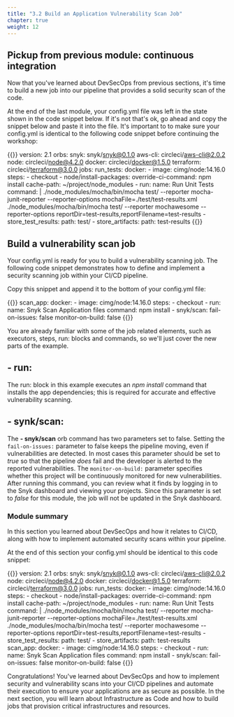 ```yaml
---
title: "3.2 Build an Application Vulnerability Scan Job"
chapter: true
weight: 12
---
```


## Pickup from previous module: continuous integration

Now that you've learned about DevSecOps from previous sections, it's time to build a new job into our pipeline that provides a solid security scan of the code.

At the end of the last module, your config.yml file was left in the state shown in the code snippet below. If it's not that's ok, go ahead and copy the snippet below and paste it into the file. It's important to to make sure your config.yml is identical to the following code snippet before continuing the workshop:

{{<highlight yaml>}}
version: 2.1
orbs:
  snyk: snyk/snyk@0.1.0
  aws-cli: circleci/aws-cli@2.0.2
  node: circleci/node@4.2.0
  docker: circleci/docker@1.5.0
  terraform: circleci/terraform@3.0.0
jobs:
  run_tests:
    docker:
      - image: cimg/node:14.16.0
    steps:
      - checkout
      - node/install-packages:
          override-ci-command: npm install
          cache-path: ~/project/node_modules
      - run:
          name: Run Unit Tests
          command: |
            ./node_modules/mocha/bin/mocha test/ --reporter mocha-junit-reporter --reporter-options mochaFile=./test/test-results.xml
            ./node_modules/mocha/bin/mocha test/ --reporter mochawesome --reporter-options reportDir=test-results,reportFilename=test-results
      - store_test_results:
          path: test/
      - store_artifacts:
          path: test-results
{{</highlight>}}


## Build a vulnerability scan job

Your config.yml is ready for you to build a vulnerability scanning job. The following code snippet demonstrates how to define and implement a security scanning job within your CI/CD pipeline.

Copy this snippet and append it to the bottom of your config.yml file:

{{<highlight yaml>}}
  scan_app:
    docker:
      - image: cimg/node:14.16.0
    steps:
      - checkout
      - run:
          name: Snyk Scan Application files 
          command: npm install 
      - snyk/scan:
          fail-on-issues: false
          monitor-on-build: false
{{</highlight>}}

You are already familiar with some of the job related elements, such as executors, steps, run: blocks and commands, so we'll just cover the new parts of the example.

## - run:

The run: block in this example executes an *npm install* command that installs the app dependencies; this is required for accurate and effective vulnerability scanning. 

## - synk/scan:

The **- snyk/scan** orb command has two parameters set to false. Setting the `fail-on-issues:` parameter to false keeps the pipeline moving, even if vulnerabilities are detected. In most cases this parameter should be set to *true* so that the pipeline <i>does</i> fail and the developer is alerted to the reported vulnerabilities. The `monitor-on-build:` parameter specifies whether this project will be continuously monitored for new vulnerabilities. After running this command, you can review what it finds by logging in to the Snyk dashboard and viewing your projects. Since this parameter is set to <i>false</i> for this module, the job will not be updated in the Snyk dashboard.

### Module summary

In this section you learned about DevSecOps and how it relates to CI/CD, along with how to implement automated security scans within your pipeline. 

At the end of this section your config.yml should be identical to this code snippet:

{{<highlight yaml>}}
version: 2.1
orbs:
  snyk: snyk/snyk@0.1.0
  aws-cli: circleci/aws-cli@2.0.2
  node: circleci/node@4.2.0
  docker: circleci/docker@1.5.0
  terraform: circleci/terraform@3.0.0
jobs:
  run_tests:
    docker:
      - image: cimg/node:14.16.0
    steps:
      - checkout
      - node/install-packages:
          override-ci-command: npm install
          cache-path: ~/project/node_modules
      - run:
          name: Run Unit Tests
          command: |
            ./node_modules/mocha/bin/mocha test/ --reporter mocha-junit-reporter --reporter-options mochaFile=./test/test-results.xml
            ./node_modules/mocha/bin/mocha test/ --reporter mochawesome --reporter-options reportDir=test-results,reportFilename=test-results
      - store_test_results:
          path: test/
      - store_artifacts:
          path: test-results          
  scan_app:
    docker:
      - image: cimg/node:14.16.0
    steps:
      - checkout
      - run:
          name: Snyk Scan Application files 
          command: npm install 
      - snyk/scan:
          fail-on-issues: false
          monitor-on-build: false
{{</highlight>}}

Congratulations! You've learned about DevSecOps and how to implement security and vulnerability scans into your CI/CD pipelines and automate their execution to ensure your applications are as secure as possible.  In the next section, you will learn about Infrastructure as Code and how to build jobs that provision critical infrastructures and resources.

<!-- URL Links index -->
[1]: https://circleci.com/blog/devsecops-and-circleci-orbs-security-focused-ci-cd-best-practices/
[2]: https://circleci.com/developer/orbs/orb/snyk/snyk
[3]: https://support.snyk.io/hc/en-us/articles/360003812458-Getting-started-with-the-CLI